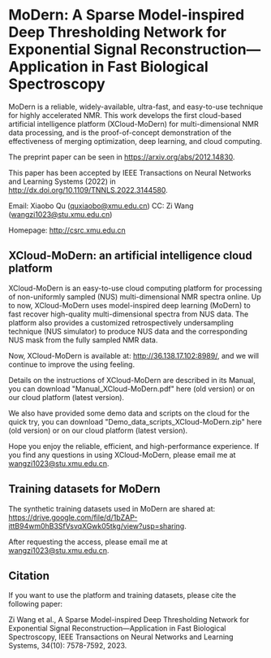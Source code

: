 # MoDern: A Sparse Model-inspired Deep Thresholding Network for Exponential Signal Reconstruction—Application in Fast Biological Spectroscopy
MoDern is a reliable, widely-available, ultra-fast, and easy-to-use technique for highly accelerated NMR. This work develops the first cloud-based artificial intelligence platform (XCloud-MoDern) for multi-dimensional NMR data processing, and is the proof-of-concept demonstration of the effectiveness of merging optimization, deep learning, and cloud computing.

The preprint paper can be seen in https://arxiv.org/abs/2012.14830.

This paper has been accepted by IEEE Transactions on Neural Networks and Learning Systems (2022) in http://dx.doi.org/10.1109/TNNLS.2022.3144580.

Email: Xiaobo Qu (quxiaobo@xmu.edu.cn) CC: Zi Wang (wangzi1023@stu.xmu.edu.cn)

Homepage: http://csrc.xmu.edu.cn


## XCloud-MoDern: an artificial intelligence cloud platform
XCloud-MoDern is an easy-to-use cloud computing platform for processing of non-uniformly sampled (NUS) multi-dimensional NMR spectra online.
Up to now, XCloud-MoDern uses model-inspired deep learning (MoDern) to fast recover high-quality multi-dimensional spectra from NUS data.
The platform also provides a customized retrospectively undersampling technique (NUS simulator) to produce NUS data and the corresponding NUS mask from the fully sampled NMR data.

Now, XCloud-MoDern is available at: http://36.138.17.102:8989/, and we will continue to improve the using feeling.

Details on the instructions of XCloud-MoDern are described in its Manual, you can download "Manual_XCloud-MoDern.pdf" here (old version) or on our cloud platform (latest version). 

We also have provided some demo data and scripts on the cloud for the quick try, you can download "Demo_data_scripts_XCloud-MoDern.zip" here (old version) or on our cloud platform (latest version).

Hope you enjoy the reliable, efficient, and high-performance experience. If you find any questions in using XCloud-MoDern, please email me at wangzi1023@stu.xmu.edu.cn. 


## Training datasets for MoDern
The synthetic training datasets used in MoDern are shared at: https://drive.google.com/file/d/1bZAP-ittB94wm0hB3SfVsvqXGwk05tkg/view?usp=sharing.

After requesting the access, please email me at wangzi1023@stu.xmu.edu.cn.


## Citation
If you want to use the platform and training datasets, please cite the following paper:

Zi Wang et al., A Sparse Model-inspired Deep Thresholding Network for Exponential Signal Reconstruction—Application in Fast Biological Spectroscopy, IEEE Transactions on Neural Networks and Learning Systems, 34(10): 7578-7592, 2023.
